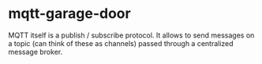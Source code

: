 # mqtt-garage-door


MQTT itself is a publish / subscribe protocol. It allows to send messages on a topic (can think of these as channels) passed through a centralized message broker.
